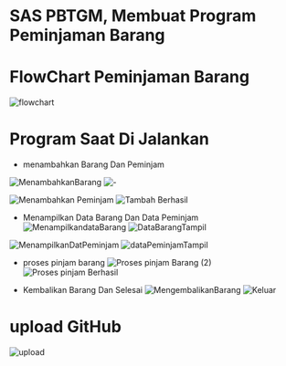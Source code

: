 # SAS PBTGM, Membuat Program Peminjaman Barang

# FlowChart Peminjaman Barang

![flowchart](https://github.com/user-attachments/assets/b9eebe0b-255d-4f4d-ba2f-01b37ec3e3cc)

# Program Saat Di Jalankan

- menambahkan Barang Dan Peminjam

![MenambahkanBarang](https://github.com/user-attachments/assets/6b3f632d-f79d-4ae0-b0f9-4c85c7f424d5)
![-](https://github.com/user-attachments/assets/3e581983-d207-4b17-88f2-2588230a508d)

![Menambahkan Peminjam](https://github.com/user-attachments/assets/80fa873e-7442-4f99-b7a1-53eb1d16da32)
![Tambah Berhasil](https://github.com/user-attachments/assets/02666b72-f665-4d74-af43-cb925e4bd3f6)

- Menampilkan Data Barang Dan Data Peminjam
  ![MenampilkandataBarang](https://github.com/user-attachments/assets/8e217ace-bc98-48fb-aa78-ff479a382eb5)
  ![DataBarangTampil](https://github.com/user-attachments/assets/be4bcb5c-8ab2-4e55-9cdf-0976888003ed)

![MenampilkanDatPeminjam](https://github.com/user-attachments/assets/f9a35d0c-ce68-42cd-a2b0-fd4aa8d09a94)
![dataPeminjamTampil](https://github.com/user-attachments/assets/bde3bbc3-c72d-4dd9-b9f8-0c1214c6d8c0)

- proses pinjam barang
  ![Proses pinjam Barang (2)](https://github.com/user-attachments/assets/842d9880-4253-4149-b165-589287c2b88a)
  ![Proses pinjam Berhasil](https://github.com/user-attachments/assets/87c44dd2-d65f-48fb-84e9-1e3fd7fee26d)

- Kembalikan Barang Dan Selesai
  ![MengembalikanBarang](https://github.com/user-attachments/assets/c4f43065-cfa6-41a7-9b27-077a09d2fa45)
  ![Keluar](https://github.com/user-attachments/assets/2e47c125-dcd1-4a69-abdb-9a5be9cf690c)

# upload GitHub

![upload](https://github.com/user-attachments/assets/e4fda786-7e81-4152-9cdf-de6c644ff2ec)
